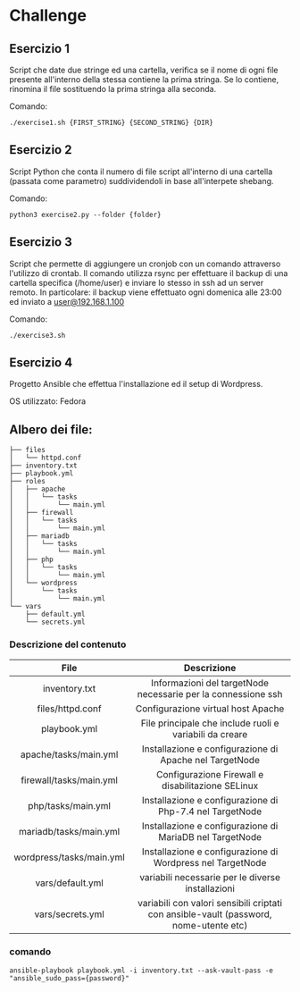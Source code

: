 # **Challenge** 

## **Esercizio 1**

Script che date due stringe ed una cartella, verifica se il nome di ogni file presente all'interno della stessa contiene la prima stringa. Se lo contiene, rinomina il file sostituendo la prima stringa alla seconda.

Comando:
```
./exercise1.sh {FIRST_STRING} {SECOND_STRING} {DIR}
```

## **Esercizio 2**

Script Python che conta il numero di file script all'interno di una cartella (passata come parametro) suddividendoli in base all'interpete shebang.

Comando:
```
python3 exercise2.py --folder {folder}
```

## **Esercizio 3**

Script che permette di aggiungere un cronjob con un comando attraverso l'utilizzo di crontab. Il comando utilizza rsync per effettuare il backup di una cartella specifica (/home/user) e inviare lo stesso in ssh ad un server remoto.
In particolare: il backup viene effettuato ogni domenica alle 23:00 ed inviato a user@192.168.1.100

Comando:
```
./exercise3.sh
```

## **Esercizio 4** 

Progetto Ansible che effettua l'installazione ed il setup di Wordpress.

OS utilizzato: Fedora

## Albero dei file:
```
├── files
│   └── httpd.conf
├── inventory.txt
├── playbook.yml
├── roles
│   ├── apache
│   │   └── tasks
│   │       └── main.yml
│   ├── firewall
│   │   └── tasks
│   │       └── main.yml
│   ├── mariadb
│   │   └── tasks
│   │       └── main.yml
│   ├── php
│   │   └── tasks
│   │       └── main.yml
│   └── wordpress
│       └── tasks
│           └── main.yml
└── vars
    ├── default.yml
    └── secrets.yml
```

### Descrizione del contenuto

| File             		| Descrizione 							|
| :---------------------------: | :-----------------------------------------------------------: |
| inventory.txt			| Informazioni del targetNode necessarie per la connessione ssh |
| files/httpd.conf 		| Configurazione virtual host Apache				|
| playbook.yml			| File principale che include ruoli e variabili da creare 	|
| apache/tasks/main.yml 	| Installazione e configurazione di Apache nel TargetNode	|
| firewall/tasks/main.yml 	| Configurazione Firewall e disabilitazione SELinux		|
| php/tasks/main.yml 		| Installazione e configurazione di Php-7.4 nel TargetNode	|
| mariadb/tasks/main.yml 	| Installazione e configurazione di MariaDB nel TargetNode	|
| wordpress/tasks/main.yml 	| Installazione e configurazione di Wordpress nel TargetNode	|
| vars/default.yml		| variabili necessarie per le diverse installazioni		|
| vars/secrets.yml		| variabili con valori sensibili criptati con ansible-vault (password, nome-utente etc)	|



### comando

```
ansible-playbook playbook.yml -i inventory.txt --ask-vault-pass -e "ansible_sudo_pass={password}"

```






